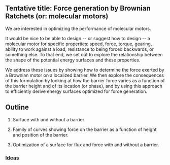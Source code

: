## Tentative title: Force generation by Brownian Ratchets (or: molecular motors)

We are interested in optimizing the performance of molecular motors.


It would be nice to be able to design -- or suggest how to design -- a molecular motor for specific properties: speed, force, torque, gearing, ability to work against a load, resistance to being forced backwards, or something else.
To that end, we set out to explore the relationship between the shape of the potential energy surfaces and these properties.

We address these issues by showing how to determine the force exerted by a Brownian motor on a localized barrier. 
We then explore the consequences of this formulation by looking at how the barrier force varies as a function of the barrier height and of its location (or phase), and by using this approach to efficiently derive energy surfaces optimized for force generation.


## Outline

1. Surface with and without a barrier

2. Family of curves showing force on the barrier as a function of height and position of the barrier.

3. Optimization of a surface for flux and force with and without a barrier.

### Ideas

